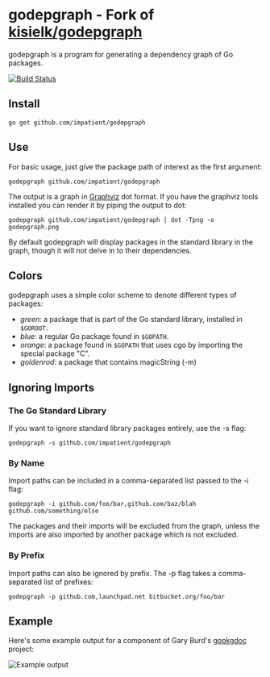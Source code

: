 # godepgraph - Fork of [kisielk/godepgraph](https://github.com/kisielk/godepgraph)

godepgraph is a program for generating a dependency graph of Go packages.

[![Build Status](https://travis-ci.org/impatient/godepgraph.png?branch=master)](https://travis-ci.org/impatient/godepgraph)

## Install

    go get github.com/impatient/godepgraph


## Use

For basic usage, just give the package path of interest as the first
argument:

    godepgraph github.com/impatient/godepgraph

The output is a graph in [Graphviz][graphviz] dot format. If you have the
graphviz tools installed you can render it by piping the output to dot:

    godepgraph github.com/impatient/godepgraph | dot -Tpng -o godepgraph.png

By default godepgraph will display packages in the standard library in the
graph, though it will not delve in to their dependencies.

## Colors

godepgraph uses a simple color scheme to denote different types of packages:

  * *green*: a package that is part of the Go standard library, installed in `$GOROOT`.
  * *blue*: a regular Go package found in `$GOPATH`.
  * *orange*: a package found in `$GOPATH` that uses cgo by importing the special package "C".
  * *goldenrod*: a package that contains magicString (-m)

## Ignoring Imports

### The Go Standard Library

If you want to ignore standard library packages entirely, use the -s flag:

    godepgraph -s github.com/impatient/godepgraph

### By Name

Import paths can be included in a comma-separated list passed to the -i flag:

    godepgraph -i github.com/foo/bar,github.com/baz/blah github.com/something/else

The packages and their imports will be excluded from the graph, unless the imports
are also imported by another package which is not excluded.

### By Prefix

Import paths can also be ignored by prefix. The -p flag takes a comma-separated
list of prefixes:

    godepgraph -p github.com,launchpad.net bitbucket.org/foo/bar



Example
-------
Here's some example output for a component of Gary Burd's [gopkgdoc][gopkgdoc] project:

![Example output](example.png)

[graphviz]: http://graphviz.org
[gopkgdoc]: https://github.com/garyburd/gopkgdoc

